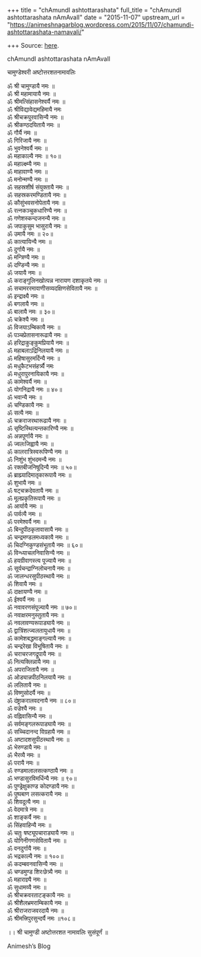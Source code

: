 +++
title = "chAmundI ashtottarashata"
full_title = "chAmundI ashtottarashata nAmAvalI"
date = "2015-11-07"
upstream_url = "https://animeshnagarblog.wordpress.com/2015/11/07/chamundi-ashtottarashata-namavali/"

+++
Source: [here](https://animeshnagarblog.wordpress.com/2015/11/07/chamundi-ashtottarashata-namavali/).

chAmundI ashtottarashata nAmAvalI

चामुण्डेश्वरी अष्टोत्तरशतनामावलिः

ॐ श्री चामुण्डायै नमः ॥  
ॐ श्री महामायायै नमः ॥  
ॐ श्रीमत्सिंहासनेश्वर्यै नमः ॥  
ॐ श्रीविद्यावेद्यमहिमायै नमः  
ॐ श्रीचक्रपुरवासिन्यै नमः ॥  
ॐ श्रीकण्ठदयितायै नमः ॥  
ॐ गौर्यै नमः ॥  
ॐ गिरिजायै नमः ॥  
ॐ भुवनेश्वर्यै नमः ॥  
ॐ महाकाल्यै नमः ॥ १०॥  
ॐ महाल्क्ष्म्यै नमः ॥  
ॐ माहावाण्यै नमः ॥  
ॐ मनोन्मण्यै नमः ॥  
ॐ सहस्रशीर्ष संयुक्तायै नमः ॥  
ॐ सहस्रकरमण्डितायै नमः ॥  
ॐ कौसुंभवसनोपेतायै नमः ॥  
ॐ रत्नकञ्चुकधारिण्यै नमः ॥  
ॐ गणेशस्कन्दजनन्यै नमः ॥  
ॐ जपाकुसुम भासुरायै नमः ॥  
ॐ उमायै नमः ॥ २०॥  
ॐ कात्यायिन्यै नमः ॥  
ॐ दुर्गायै नमः ॥  
ॐ मन्त्रिण्यै नमः ॥  
ॐ दण्डिन्यै नमः ॥  
ॐ जयायै नमः ॥  
ॐ कराङ्गुलिनखोत्पन्न नारायण दशाकृतये नमः ॥  
ॐ सचामररमावाणीसव्यदक्षिणसेवितायै नमः ॥  
ॐ इन्द्राक्ष्यै नमः ॥  
ॐ बगलायै नमः ॥  
ॐ बालायै नमः ॥ ३०॥  
ॐ चक्रेश्यै नमः ॥  
ॐ विजयाऽम्बिकायै नमः ॥  
ॐ पञ्चप्रेतासनारूढायै नमः ॥  
ॐ हरिद्राकुङ्कुमप्रियायै नमः ॥  
ॐ महाबलाऽद्रिनिलयायै नमः ॥  
ॐ महिषासुरमर्दिन्यै नमः ॥  
ॐ मधुकैटभसंहर्त्र्यै नमः  
ॐ मधुरापुरनायिकायै नमः ॥  
ॐ कामेश्वर्यै नमः ॥  
ॐ योगनिद्रायै नमः ॥ ४०॥  
ॐ भवान्यै नमः ॥  
ॐ चण्डिकायै नमः ॥  
ॐ सत्यै नमः ॥  
ॐ चक्रराजरथारूढायै नमः ॥  
ॐ सृष्टिस्थित्यन्तकारिण्यै नमः ॥  
ॐ अन्नपूर्णायै नमः ॥  
ॐ ज्वलःजिह्वायै नमः ॥  
ॐ कालरात्रिस्वरूपिण्यै नमः ॥  
ॐ निशुंभ शुंभदमन्यै नमः ॥  
ॐ रक्तबीजनिषूदिन्यै नमः ॥ ५०॥  
ॐ ब्राह्म्यादिमातृकारूपायै नमः ॥  
ॐ शुभायै नमः ॥  
ॐ षट्चक्रदेवतायै नमः ॥  
ॐ मूलप्रकृतिरूपायै नमः ॥  
ॐ आर्यायै नमः ॥  
ॐ पार्वत्यै नमः ॥  
ॐ परमेश्वर्यै नमः ॥  
ॐ बिन्दुपीठकृतावासायै नमः ॥  
ॐ चन्द्रमण्डलमध्यकायै नमः ॥  
ॐ चिदग्निकुण्डसंभूतायै नमः ॥ ६०॥  
ॐ विन्ध्याचलनिवासिन्यै नमः ॥  
ॐ हयग्रीवागस्त्य पूज्यायै नमः ॥  
ॐ सूर्यचन्द्राग्निलोचनायै नमः ॥  
ॐ जालन्धरसुपीठस्थायै नमः ॥  
ॐ शिवायै नमः ॥  
ॐ दाक्षायण्यै नमः ॥  
ॐ ईश्वर्यै नमः ॥  
ॐ नवावरणसंपूज्यायै नमः ॥ ७०॥  
ॐ नवाक्षरमनुस्तुतायै नमः ॥  
ॐ नवलावण्यरूपाड्यायै नमः ॥  
ॐ द्वात्रिंशत्ज्वलतायुधायै नमः ॥  
ॐ कामेशबद्धमाङ्गल्यायै नमः ॥  
ॐ चन्द्ररेखा विभूषितायै नमः ॥  
ॐ चराचरजगद्रूपायै नमः ॥  
ॐ नित्यक्लिन्नायै नमः ॥  
ॐ अपराजितायै नमः ॥  
ॐ ओड्यान्नपीठनिलयायै नमः ॥  
ॐ ललितायै नमः ॥  
ॐ विष्णुसोदर्यै नमः ॥  
ॐ दंष्ट्राकरालवदनायै नमः ॥ ८०॥  
ॐ वज्रेश्यै नमः ॥  
ॐ वह्निवासिन्यै नमः ॥  
ॐ सर्वमङ्गलरूपाड्यायै नमः ॥  
ॐ सच्चिदानन्द विग्रहायै नमः ॥  
ॐ अष्टादशसुपीठस्थायै नमः ॥  
ॐ भेरुण्डायै नमः ॥  
ॐ भैरव्यै नमः ॥  
ॐ परायै नमः ॥  
ॐ रुण्डमालालसत्कण्ठायै नमः ॥  
ॐ भण्डासुरविमर्धिन्यै नमः ॥ ९०॥  
ॐ पुण्ड्रेक्षुकाण्ड कोदण्डायै नमः ॥  
ॐ पुष्पबाण लसत्करायै नमः ॥  
ॐ शिवदूत्यै नमः ॥  
ॐ वेदमात्रे नमः ॥  
ॐ शाङ्कर्यै नमः ॥  
ॐ सिंहवाहिन्यै नमः ॥  
ॐ चतुः षष्ट्यूपचाराड्यायै नमः ॥  
ॐ योगिनीगणसेवितायै नमः ॥  
ॐ वनदुर्गायै नमः ॥  
ॐ भद्रकाल्यै नमः ॥ १००॥  
ॐ कदम्बवनवासिन्यै नमः ॥  
ॐ चण्डमुण्ड शिरःछेत्र्यै नमः ॥  
ॐ महाराज्ञ्यै नमः ॥  
ॐ सुधामय्यै नमः ॥  
ॐ श्रीचक्रवरताटङ्कायै नमः ॥  
ॐ श्रीशैलभ्रमराम्बिकायै नमः ॥  
ॐ श्रीराजराजवरदायै नमः ॥  
ॐ श्रीमत्त्रिपुरसुन्दर्यै नमः ॥१०८॥

।। श्री चामुण्डी अष्टोत्तरशत नामावलिः सुसंपूर्णं ॥

Animesh’s Blog

